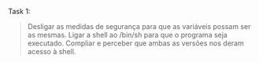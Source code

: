 Task 1:
> Desligar as medidas de segurança para que as variáveis possam ser as mesmas.
> Ligar a shell ao /bin/sh para que o programa seja executado.
> Compliar e perceber que ambas as versões nos deram acesso à shell.
